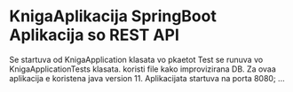 # KnigaAplikacija SpringBoot Aplikacija so REST API

Se startuva od KnigaApplication klasata vo pkaetot
Test se runuva vo KnigaApplicationTests klasata.
koristi file kako improvizirana DB.
Za ovaa aplikacija e koristena java version 11.
Aplikacijata startuva na porta 8080;
...



